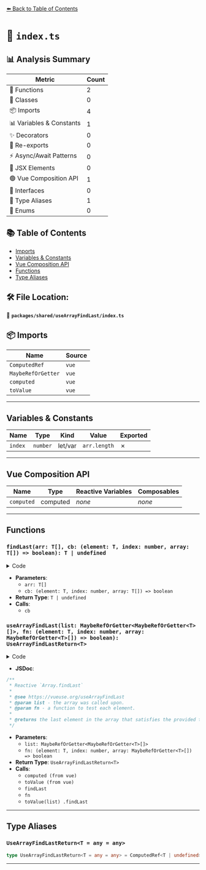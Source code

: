 [⬅️ Back to Table of Contents](../../../index.md)

# 📄 `index.ts`

## 📊 Analysis Summary

| Metric | Count |
|--------|-------|
| 🔧 Functions | 2 |
| 🧱 Classes | 0 |
| 📦 Imports | 4 |
| 📊 Variables & Constants | 1 |
| ✨ Decorators | 0 |
| 🔄 Re-exports | 0 |
| ⚡ Async/Await Patterns | 0 |
| 💠 JSX Elements | 0 |
| 🟢 Vue Composition API | 1 |
| 📐 Interfaces | 0 |
| 📑 Type Aliases | 1 |
| 🎯 Enums | 0 |

## 📚 Table of Contents

- [Imports](#imports)
- [Variables & Constants](#variables-constants)
- [Vue Composition API](#vue-composition-api)
- [Functions](#functions)
- [Type Aliases](#type-aliases)

## 🛠️ File Location:
📂 **`packages/shared/useArrayFindLast/index.ts`**

## 📦 Imports

| Name | Source |
|------|--------|
| `ComputedRef` | `vue` |
| `MaybeRefOrGetter` | `vue` |
| `computed` | `vue` |
| `toValue` | `vue` |


---

## Variables & Constants

| Name | Type | Kind | Value | Exported |
|------|------|------|-------|----------|
| `index` | `number` | let/var | `arr.length` | ✗ |


---

## Vue Composition API

| Name | Type | Reactive Variables | Composables |
|------|------|-------------------|-------------|
| `computed` | computed | *none* | *none* |


---

## Functions

### `findLast(arr: T[], cb: (element: T, index: number, array: T[]) => boolean): T | undefined`

<details><summary>Code</summary>

```ts
function findLast<T>(arr: T[], cb: (element: T, index: number, array: T[]) => boolean): T | undefined {
  let index = arr.length
  while (index-- > 0) {
    if (cb(arr[index], index, arr))
      return arr[index]
  }
  return undefined
}
```
</details>

- **Parameters**:
  - `arr: T[]`
  - `cb: (element: T, index: number, array: T[]) => boolean`
- **Return Type**: `T | undefined`
- **Calls**:
  - `cb`
### `useArrayFindLast(list: MaybeRefOrGetter<MaybeRefOrGetter<T>[]>, fn: (element: T, index: number, array: MaybeRefOrGetter<T>[]) => boolean): UseArrayFindLastReturn<T>`

<details><summary>Code</summary>

```ts
export function useArrayFindLast<T>(
  list: MaybeRefOrGetter<MaybeRefOrGetter<T>[]>,
  fn: (element: T, index: number, array: MaybeRefOrGetter<T>[]) => boolean,
): UseArrayFindLastReturn<T> {
  return computed(() =>
    toValue<T | undefined>(
      !Array.prototype.findLast
        ? findLast(toValue(list), (element, index, array) => fn(toValue(element), index, array))
        : toValue(list)
            .findLast((element, index, array) => fn(toValue(element), index, array)),
    ))
}
```
</details>

- **JSDoc**:
```ts
/**
 * Reactive `Array.findLast`
 *
 * @see https://vueuse.org/useArrayFindLast
 * @param list - the array was called upon.
 * @param fn - a function to test each element.
 *
 * @returns the last element in the array that satisfies the provided testing function. Otherwise, undefined is returned.
 */
```

- **Parameters**:
  - `list: MaybeRefOrGetter<MaybeRefOrGetter<T>[]>`
  - `fn: (element: T, index: number, array: MaybeRefOrGetter<T>[]) => boolean`
- **Return Type**: `UseArrayFindLastReturn<T>`
- **Calls**:
  - `computed (from vue)`
  - `toValue (from vue)`
  - `findLast`
  - `fn`
  - `toValue(list)
            .findLast`

---

## Type Aliases

### `UseArrayFindLastReturn<T = any = any>`

```ts
type UseArrayFindLastReturn<T = any = any> = ComputedRef<T | undefined>;
```


---